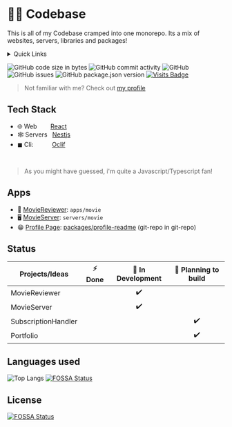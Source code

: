 # 🧑‍💻 Codebase

This is all of my Codebase cramped into one monorepo.
Its a mix of websites, servers, libraries and packages!

<details>
  <summary>Quick Links</summary>
  <br />
  <ul>
    <li><a href="https://github.com/VincentThomas06/Codebase#Tech-stack">Tech stack</a></li>
    <li><a href="https://github.com/VincentThomas06/Codebase#Apps">Apps in codebase</a></li>
    <li><a href="https://github.com/VincentThomas06/Codebase#Status">Status of apps</a></li>
    <li><a href="https://github.com/VincentThomas06/Codebase#Languages-used">Languages used</a></li>
  </ul>
  <br />
</details>

![GitHub code size in bytes](https://img.shields.io/github/languages/code-size/VincentThomas06/Codebase?color=red&label=codebase&style=flat-square)
![GitHub commit activity](https://img.shields.io/github/commit-activity/m/VincentThomas06/Codebase?style=flat-square)
![GitHub](https://img.shields.io/github/license/VincentThomas06/Codebase?style=flat-square&color=yellow)
![GitHub issues](https://img.shields.io/github/issues-raw/VincentThomas06/Codebase?style=flat-square)
![GitHub package.json version](https://img.shields.io/github/package-json/v/VincentThomas06/Codebase?style=flat-square)
[![Visits Badge](https://badges.pufler.dev/visits/VincentThomas06/Codebase?style=flat-square)](https:braydoncoyer.dev)

> Not familiar with me? Check out [my profile](https://github.com/VincentThomas06)

## Tech Stack

- 🌐 Web&nbsp;&nbsp;&nbsp;&nbsp;&nbsp;&nbsp;&nbsp;&nbsp;<a href="https://nestjs.com">React</a>
- 🕸 Servers&nbsp;&nbsp;&nbsp;<a href="https://nestjs.org">Nestjs</a>
- ◼ Cli:&nbsp;&nbsp;&nbsp;&nbsp;&nbsp;&nbsp;&nbsp;&nbsp;&nbsp;&nbsp;&nbsp;<a href="https://oclif.io">Oclif</a>

<br />

> As you might have guessed, i'm quite a Javascript/Typescript fan!

## Apps

- 🎥 [MovieReviewer](https://github.com/VincentThomas06/Codebase/tree/main/apps/movie): `apps/movie`<br/>
- 🖥️ [MovieServer](https://github.com/VincentThomas06/Codebase/tree/main/servers/movie): `servers/movie`
- 😁 [Profile Page](https://github.com/VincentThomas06): [packages/profile-readme](https://github.com/VincentThomas06/VincentThomas06) (git-repo in git-repo)

## Status

| Projects/Ideas      | ⚡ Done | 🚧 In Development | 🤔 Planning to build |
| ------------------- | :-----: | :---------------: | :------------------: |
| MovieReviewer       |         |        ✔️         |                      |
| MovieServer         |         |        ✔️         |                      |
| SubscriptionHandler |         |                   |          ✔️          |
| Portfolio           |         |                   |          ✔️          |

## Languages used

![Top Langs](https://github-readme-stats.vercel.app/api/top-langs/?username=VincentThomas06&layout=compact&theme=codeSTACKr)
[![FOSSA Status](https://app.fossa.com/api/projects/git%2Bgithub.com%2FVincentThomas06%2FCodebase.svg?type=shield)](https://app.fossa.com/projects/git%2Bgithub.com%2FVincentThomas06%2FCodebase?ref=badge_shield)


## License
[![FOSSA Status](https://app.fossa.com/api/projects/git%2Bgithub.com%2FVincentThomas06%2FCodebase.svg?type=large)](https://app.fossa.com/projects/git%2Bgithub.com%2FVincentThomas06%2FCodebase?ref=badge_large)